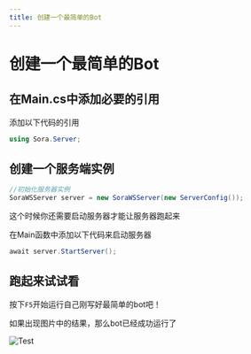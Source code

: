 ```yaml
---
title: 创建一个最简单的Bot
---
```


# 创建一个最简单的Bot

## 在Main.cs中添加必要的引用

添加以下代码的引用

```csharp
using Sora.Server;
```



## 创建一个服务端实例

```csharp
//初始化服务器实例
SoraWSServer server = new SoraWSServer(new ServerConfig());
```

这个时候你还需要启动服务器才能让服务器跑起来

在Main函数中添加以下代码来启动服务器

```csharp
await server.StartServer();
```

## 跑起来试试看

按下`F5`开始运行自己刚写好最简单的bot吧！

如果出现图片中的结果，那么bot已经成功运行了

![Test](https://i.loli.net/2020/10/19/wx2zyN3jpZXr4Y1.png)